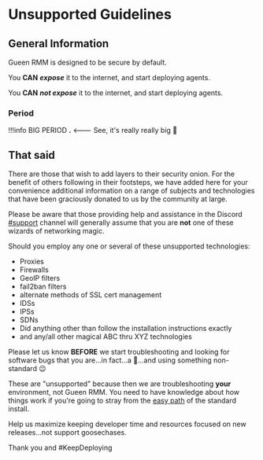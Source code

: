 # Unsupported Guidelines

## General Information

Gueen RMM is designed to be secure by default.

You **CAN** **_expose_** it to the internet, and start deploying agents.

You **CAN** **_not expose_** it to the internet, and start deploying agents.

### Period

!!!info
        BIG PERIOD **.** <--- See, it's really really big 🙂

## That said

There are those that wish to add layers to their security onion. For the benefit of others following in their footsteps, we have added here for your convenience additional information on a range of subjects and technologies that have been graciously donated to us by the community at large.

Please be aware that those providing help and assistance in the Discord [#support](https://discord.com/channels/736478043522072608/744282073870630912) channel will generally assume that you are **not** one of these wizards of networking magic.

Should you employ any one or several of these unsupported technologies:

* Proxies
* Firewalls
* GeoIP filters
* fail2ban filters
* alternate methods of SSL cert management
* IDSs
* IPSs
* SDNs
* Did anything other than follow the installation instructions exactly
* and any/all other magical ABC thru XYZ technologies

Please let us know **BEFORE** we start troubleshooting and looking for software bugs that you are...in fact...a 🧙...and using something non-standard 😉 

These are "unsupported" because then we are troubleshooting **your** environment, not Gueen RMM. You need to have knowledge about how things work if you're going to stray from the [easy path](../install_server/#option-1-easy-install) of the standard install. 

Help us maximize keeping developer time and resources focused on new releases...not support goosechases.

Thank you and #KeepDeploying
